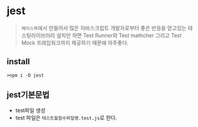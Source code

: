 # jest
> `페이스북`에서 만들어서 많은 자바스크립트 개발자로부터 좋은 반응을 얻고있는 테스팅라이브러리
설치만 하면 Test Runner와 Test mathcher 그리고 Test Mock 프레임워크까지 제공하기 때문에 아주좋다.

## install
```npm
>npm i -D jest
```
## jest기본문법
+ test파일 생성
+ test 파일은 `테스트할함수파일명.test.js`로 한다.
